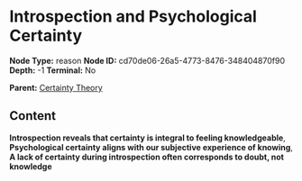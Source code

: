 # Introspection and Psychological Certainty

**Node Type:** reason
**Node ID:** cd70de06-26a5-4773-8476-348404870f90
**Depth:** -1
**Terminal:** No

**Parent:** [Certainty Theory](certainty-theory.md)

## Content

**Introspection reveals that certainty is integral to feeling knowledgeable**, **Psychological certainty aligns with our subjective experience of knowing**, **A lack of certainty during introspection often corresponds to doubt, not knowledge**

